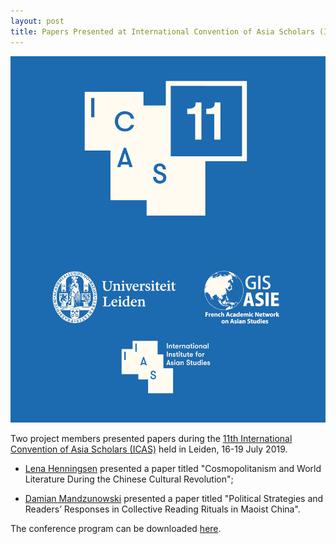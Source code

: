 ```yaml
---
layout: post
title: Papers Presented at International Convention of Asia Scholars (ICAS) 2019
---
```


<span class="image right"><img src="/assets/images/icas11leiden.png" alt="" title="" style=""></span>

Two project members presented papers during the [11th International Convention of Asia Scholars (ICAS)](https://www.iias.asia/event/icas11-leiden) held in Leiden, 16-19 July 2019.

- [Lena Henningsen](https://www.sinologie.uni-freiburg.de/Mitarbeiterinnen/professorinnen/henningsen) presented a paper titled "Cosmopolitanism and World Literature During the Chinese Cultural Revolution";

- [Damian Mandzunowski](https://www.sinologie.uni-freiburg.de/Mitarbeiterinnen/projektmitarbeiterinnen/mandzunowski) presented a paper titled "Political Strategies and Readers’ Responses in Collective Reading Rituals in Maoist China".

The conference program can be downloaded [here](https://eu.eventscloud.com/file_uploads/9975450ba354e8668120b10778d17841_ICAS_11_Programme_prior_start.pdf).
